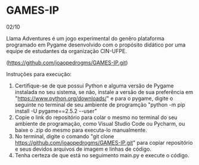 # GAMES-IP
02/10

Llama Adventures é um jogo experimental do genêro plataforma programado em Pygame desenvolvido com o propósito didático por uma equipe de estudantes da organização CIN-UFPE.

(https://github.com/joaopedrogms/GAMES-IP.git)

Instruções para execução:

1. Certifique-se de que possui Python e alguma versão de Pygame instalada no seu sistema, se não, instale a versão de sua preferência em "https://www.python.org/downloads/"
   e para o pygame, digite o seguinte no terminal de seu ambiente de programção "python -m pip install -U pygame==2.5.2 --user"
2. Copie o link do repositório para colar o mesmo no terminal do seu ambiente de programação, como Visual Studio Code ou Pycharm, ou baixe o .zip do mesmo para
   executa-lo manualmente.
4. No terminal, digite o comando "git clone https://github.com/joaopedrogms/GAMES-IP.git" para copiar repositório e seus devidos arquivos de imagem e linhas de código.
5. Tenha certeza de que está no seguimento main.py e execute o código.
